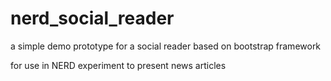 nerd_social_reader
==================

a simple demo prototype for a social reader based on bootstrap framework

for use in NERD experiment to present news articles